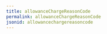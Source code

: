 ```yaml
---
title: allowanceChargeReasonCode
permalink: allowanceChargeReasonCode
jsonid: allowancechargereasoncode
---
```

